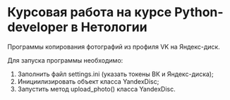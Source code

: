 # Курсовая работа на курсе Python-developer в Нетологии

Программы копирования фотографий из профиля VK на Яндекс-диск.

Для запуска программы необходимо:

1) Заполнить файл settings.ini (указать токены ВК и Яндекс-диска);
2) Инициилизировать объект класса YandexDisc;
3) Запустить метод upload_photo() класса YandexDisc.
